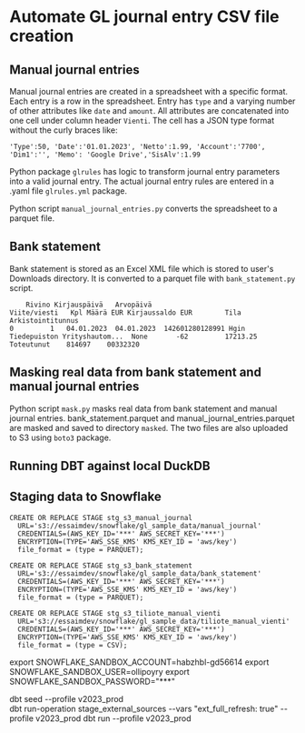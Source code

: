 # Automate GL journal entry CSV file creation

## Manual journal entries

Manual journal entries are created in a spreadsheet with a specific format.
Each entry is a row in the spreadsheet. 
Entry has `type` and a varying number of other attributes like `date` and `amount`.
All attributes are concatenated into one cell under column header `Vienti`.
The cell has a JSON type format without the curly braces like:

```
'Type':50, 'Date':'01.01.2023', 'Netto':1.99, 'Account':'7700', 'Dim1':'', 'Memo': 'Google Drive','SisAlv':1.99
```

Python package `glrules` has logic to transform journal entry parameters into a valid journal entry.
The actual journal entry rules are entered in a .yaml file `glrules.yml` package.


Python script `manual_journal_entries.py` converts the spreadsheet to a parquet file.

## Bank statement

Bank statement is stored as an Excel XML file which is stored to user's Downloads directory.
It is converted to a parquet file with `bank_statement.py` script.

```
    Rivino Kirjauspäivä   Arvopäivä                                       Viite/viesti   Kpl Määrä EUR Kirjaussaldo EUR        Tila     Arkistointitunnus
0         1   04.01.2023  04.01.2023  142601280128991 Hgin Tiedepuiston Yrityshautom...  None       -62         17213.25  Toteutunut    814697    00332320
```

## Masking real data from bank statement and manual journal entries

Python script `mask.py` masks real data from bank statement and manual journal entries. bank_statement.parquet and manual_journal_entries.parquet are masked and saved to directory `masked`.
The two files are also uploaded to S3 using `boto3` package.

## Running DBT against local DuckDB


## Staging data to Snowflake

```
CREATE OR REPLACE STAGE stg_s3_manual_journal
  URL='s3://essaimdev/snowflake/gl_sample_data/manual_journal'
  CREDENTIALS=(AWS_KEY_ID='***' AWS_SECRET_KEY='***')
  ENCRYPTION=(TYPE='AWS_SSE_KMS' KMS_KEY_ID = 'aws/key')
  file_format = (type = PARQUET);

CREATE OR REPLACE STAGE stg_s3_bank_statement
  URL='s3://essaimdev/snowflake/gl_sample_data/bank_statement'
  CREDENTIALS=(AWS_KEY_ID='***' AWS_SECRET_KEY='***')
  ENCRYPTION=(TYPE='AWS_SSE_KMS' KMS_KEY_ID = 'aws/key')
  file_format = (type = PARQUET);   

CREATE OR REPLACE STAGE stg_s3_tiliote_manual_vienti
  URL='s3://essaimdev/snowflake/gl_sample_data/tiliote_manual_vienti'
  CREDENTIALS=(AWS_KEY_ID='***' AWS_SECRET_KEY='***')
  ENCRYPTION=(TYPE='AWS_SSE_KMS' KMS_KEY_ID = 'aws/key')
  file_format = (type = CSV);   
```

export SNOWFLAKE_SANDBOX_ACCOUNT=habzhbl-gd56614
export SNOWFLAKE_SANDBOX_USER=ollipoyry
export SNOWFLAKE_SANDBOX_PASSWORD="***"

dbt seed  --profile v2023_prod             
dbt run-operation stage_external_sources --vars "ext_full_refresh: true" --profile v2023_prod
dbt run --profile v2023_prod       